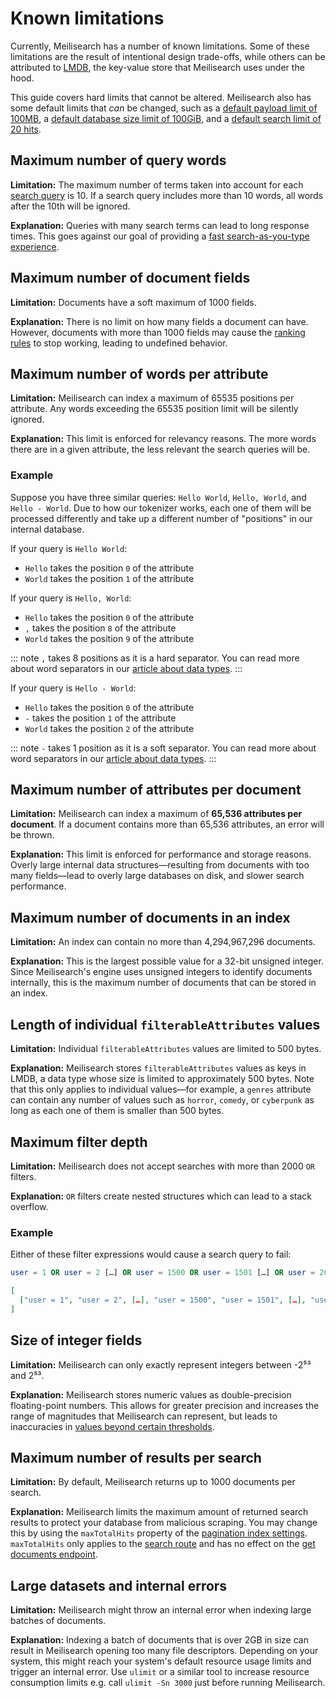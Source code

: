# Known limitations

Currently, Meilisearch has a number of known limitations. Some of these limitations are the result of intentional design trade-offs, while others can be attributed to [LMDB](/learn/advanced/storage.md), the key-value store that Meilisearch uses under the hood.

This guide covers hard limits that cannot be altered. Meilisearch also has some default limits that _can_ be changed, such as a [default payload limit of 100MB](/learn/configuration/instance_options.md#payload-limit-size), a [default database size limit of 100GiB](/learn/configuration/instance_options.md#max-index-size), and a [default search limit of 20 hits](/reference/api/search.md#limit).

## Maximum number of query words

**Limitation:** The maximum number of terms taken into account for each [search query](/reference/api/search.md#query-q) is 10. If a search query includes more than 10 words, all words after the 10th will be ignored.

**Explanation:** Queries with many search terms can lead to long response times. This goes against our goal of providing a [fast search-as-you-type experience](/learn/what_is_meilisearch/philosophy.md#front-facing-search).

## Maximum number of document fields

**Limitation:** Documents have a soft maximum of 1000 fields.

**Explanation:** There is no limit on how many fields a document can have. However, documents with more than 1000 fields may cause the [ranking rules](/learn/core_concepts/relevancy.md#ranking-rules) to stop working, leading to undefined behavior.

## Maximum number of words per attribute

**Limitation:** Meilisearch can index a maximum of 65535 positions per attribute. Any words exceeding the 65535 position limit will be silently ignored.

**Explanation:** This limit is enforced for relevancy reasons. The more words there are in a given attribute, the less relevant the search queries will be.

### Example

Suppose you have three similar queries: `Hello World`, `Hello, World`, and `Hello - World`. Due to how our tokenizer works, each one of them will be processed differently and take up a different number of "positions" in our internal database.

If your query is `Hello World`:

- `Hello` takes the position `0` of the attribute
- `World` takes the position `1` of the attribute

If your query is `Hello, World`:

- `Hello` takes the position `0` of the attribute
- `,` takes the position `8` of the attribute
- `World` takes the position `9` of the attribute

::: note
`,` takes 8 positions as it is a hard separator. You can read more about word separators in our [article about data types](/learn/advanced/datatypes.md#string).
:::

If your query is `Hello - World`:

- `Hello` takes the position `0` of the attribute
- `-` takes the position `1` of the attribute
- `World` takes the position `2` of the attribute

::: note
`-` takes 1 position as it is a soft separator. You can read more about word separators in our [article about data types](/learn/advanced/datatypes.md#string).
:::

## Maximum number of attributes per document

**Limitation:** Meilisearch can index a maximum of **65,536 attributes per document**. If a document contains more than 65,536 attributes, an error will be thrown.

**Explanation:** This limit is enforced for performance and storage reasons. Overly large internal data structures—resulting from documents with too many fields—lead to overly large databases on disk, and slower search performance.

## Maximum number of documents in an index

**Limitation:** An index can contain no more than 4,294,967,296 documents.

**Explanation:** This is the largest possible value for a 32-bit unsigned integer. Since Meilisearch's engine uses unsigned integers to identify documents internally, this is the maximum number of documents that can be stored in an index.

## Length of individual `filterableAttributes` values

**Limitation:** Individual `filterableAttributes` values are limited to 500 bytes.

**Explanation:** Meilisearch stores `filterableAttributes` values as keys in LMDB, a data type whose size is limited to approximately 500 bytes. Note that this only applies to individual values—for example, a `genres` attribute can contain any number of values such as `horror`, `comedy`, or `cyberpunk` as long as each one of them is smaller than 500 bytes.

## Maximum filter depth

**Limitation:** Meilisearch does not accept searches with more than 2000 `OR` filters.

**Explanation:** `OR` filters create nested structures which can lead to a stack overflow.

### Example

Either of these filter expressions would cause a search query to fail:

```sql
user = 1 OR user = 2 […] OR user = 1500 OR user = 1501 […] OR user = 2000 OR user = 2001
```

```json
[
  ["user = 1", "user = 2", […], "user = 1500", "user = 1501", […], "user = 2000", "user = 2001"]
]
```  

## Size of integer fields

**Limitation:** Meilisearch can only exactly represent integers between -2⁵³ and 2⁵³.

**Explanation:** Meilisearch stores numeric values as double-precision floating-point numbers. This allows for greater precision and increases the range of magnitudes that Meilisearch can represent, but leads to inaccuracies in [values beyond certain thresholds](https://en.wikipedia.org/wiki/Double-precision_floating-point_format#Precision_limitations_on_integer_values).

## Maximum number of results per search

**Limitation:** By default, Meilisearch returns up to 1000 documents per search.

**Explanation:** Meilisearch limits the maximum amount of returned search results to protect your database from malicious scraping. You may change this by using the `maxTotalHits` property of the [pagination index settings](/reference/api/settings.md#pagination-object). `maxTotalHits` only applies to the [search route](/reference/api/search.md) and has no effect on the [get documents endpoint](/reference/api/documents.md#get-documents).

## Large datasets and internal errors

**Limitation:** Meilisearch might throw an internal error when indexing large batches of documents.

**Explanation:** Indexing a batch of documents that is over 2GB in size can result in Meilisearch opening too many file descriptors. Depending on your system, this might reach your system's default resource usage limits and trigger an internal error. Use `ulimit` or a similar tool to increase resource consumption limits e.g. call `ulimit -Sn 3000` just before running Meilisearch.
